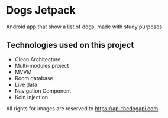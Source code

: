 # Dogs Jetpack

Android app that show a list of dogs, made with study purposes

## Technologies used on this project

  - Clean Architecture
  - Multi-modules project
  - MVVM
  - Room database
  - Live data
  - Navigation Component
  - Koin Injection

All rights for images are reserved to https://api.thedogapi.com

